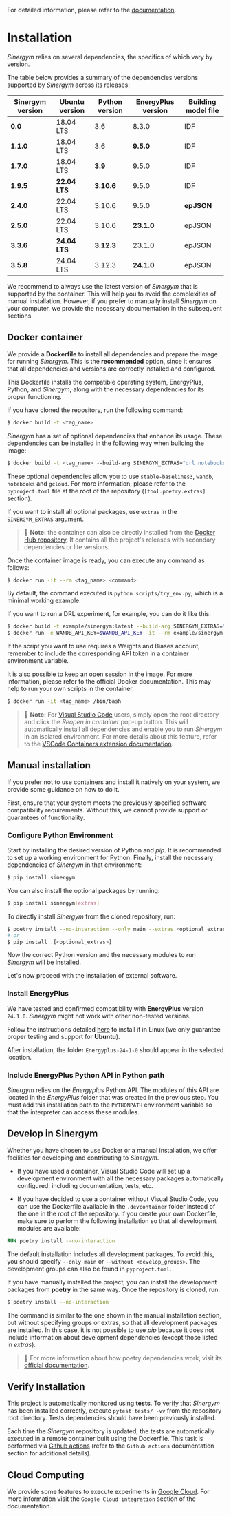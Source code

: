 For detailed information, please refer to the [documentation](https://ugr-sail.github.io/sinergym/compilation/main/index.html).

# Installation

*Sinergym* relies on several dependencies, the specifics of which vary by version.

The table below provides a summary of the dependencies versions supported by *Sinergym* across its releases:

| **Sinergym version** | **Ubuntu version** | **Python version** | **EnergyPlus version** | **Building model file** |
| -------------------- | ------------------ | ------------------ | ---------------------- | ----------------------- |
| **0.0**              | 18.04 LTS          | 3.6                | 8.3.0                  | IDF                     |
| **1.1.0**            | 18.04 LTS          | 3.6                | **9.5.0**              | IDF                     |
| **1.7.0**            | 18.04 LTS          | **3.9**            | 9.5.0                  | IDF                     |
| **1.9.5**            | **22.04 LTS**      | **3.10.6**         | 9.5.0                  | IDF                     |
| **2.4.0**            | 22.04 LTS          | 3.10.6             | 9.5.0                  | **epJSON**              |
| **2.5.0**            | 22.04 LTS          | 3.10.6             | **23.1.0**             | epJSON                  |
| **3.3.6**            | **24.04 LTS**      | **3.12.3**         | 23.1.0                 | epJSON                  |
| **3.5.8**            | 24.04 LTS          | 3.12.3             | **24.1.0**             | epJSON                  |


We recommend to always use the latest version of *Sinergym* that is supported by the container. This will help you to avoid the complexities of manual installation.
However, if you prefer to manually install *Sinergym* on your computer, we provide the necessary documentation in the subsequent sections.

## Docker container

We provide a **Dockerfile** to install all dependencies and prepare the image for running *Sinergym*. This is the **recommended** option, since it
ensures that all dependencies and versions are correctly installed and configured.

This Dockerfile installs the compatible operating system, EnergyPlus, Python, and *Sinergym*, along with the necessary dependencies for its proper functioning. 

If you have cloned the repository, run the following command:

```bash
$ docker build -t <tag_name> .
```

*Sinergym* has a set of optional dependencies that enhance its usage. These dependencies can be installed in the following way when building the image:

```bash
$ docker build -t <tag_name> --build-arg SINERGYM_EXTRAS="drl notebooks gcloud" .
```

These optional dependencies allow you to use `stable-baselines3`, `wandb`, `notebooks` and `gcloud`. For more information, please refer to the `pyproject.toml` file at the root of the repository (``[tool.poetry.extras]`` section). 

If you want to install all optional packages, use `extras` in the `SINERGYM_EXTRAS` argument.

> :memo: **Note:** the container can also be directly installed from the [Docker Hub repository](https://hub.docker.com/repository/docker/sailugr/sinergym). It contains all the project's releases with secondary dependencies or lite versions.

Once the container image is ready, you can execute any command as follows:

```bash
$ docker run -it --rm <tag_name> <command>
```

By default, the command executed is `python scripts/try_env.py`, which is a minimal working example.

If you want to run a DRL experiment, for example, you can do it like this:

```bash
$ docker build -t example/sinergym:latest --build-arg SINERGYM_EXTRAS="drl" .
$ docker run -e WANDB_API_KEY=$WANDB_API_KEY -it --rm example/sinergym:latest python scripts/train/train_agent.py -conf scripts/train/train_agent_PPO.json
```

If the script you want to use requires a Weights and Biases account, remember to include the corresponding API token in a container environment variable.

It is also possible to keep an open session in the image. For more information, please refer to the official Docker documentation. This may help to run your own scripts in the container.

```bash
$ docker run -it <tag_name> /bin/bash
```

> :memo: **Note:** For [Visual Studio Code](https://code.visualstudio.com/) users, simply open the root directory and click the *Reopen in container* pop-up button. This will automatically install all dependencies and enable you to run *Sinergym* in an isolated environment. For more details about this feature, refer to the [VSCode Containers extension documentation](https://code.visualstudio.com/docs/remote/containers).

## Manual installation

If you prefer not to use containers and install it natively on your system, we provide some guidance on how to do it.

First, ensure that your system meets the previously specified software compatibility requirements. Without this, we cannot provide support or guarantees of functionality.

### Configure Python Environment

Start by installing the desired version of Python and *pip*. It is recommended to set up a working environment for Python. Finally, install the necessary dependencies of *Sinergym* in that environment:

```sh
$ pip install sinergym
```

You can also install the optional packages by running:

```sh
$ pip install sinergym[extras]
```

To directly install *Sinergym* from the cloned repository, run:

```sh
$ poetry install --no-interaction --only main --extras <optional_extras>
# or
$ pip install .[<optional_extras>]
```

Now the correct Python version and the necessary modules to run *Sinergym* will be installed.

Let's now proceed with the installation of external software.

### Install EnergyPlus

We have tested and confirmed compatibility with **EnergyPlus** version `24.1.0`. *Sinergym* might not work with other non-tested versions.

Follow the instructions detailed [here](https://energyplus.net/downloads) to install it in Linux (we only guarantee proper testing and support for **Ubuntu**). 

After installation, the folder `Energyplus-24-1-0` should appear in the selected location.

### Include EnergyPlus Python API in Python path

*Sinergym* relies on the *Energyplus* Python API. The modules of this API are located in the *EnergyPlus* folder that was created in the previous step. You must add this installation path to the `PYTHONPATH` environment variable so that the interpreter can access these modules.

## Develop in Sinergym

Whether you have chosen to use Docker or a manual installation, we offer facilities for developing and contributing to *Sinergym*.

- If you have used a container, Visual Studio Code will set up a development environment with all the necessary packages automatically configured, including documentation, tests, etc.

- If you have decided to use a container without Visual Studio Code, you can use the Dockerfile available in the `.devcontainer` folder instead of the one in the root of the repository. If you create your own Dockerfile, make sure to perform the following installation so that all development modules are available:

```dockerfile
RUN poetry install --no-interaction
```

The default installation includes all development packages. To avoid this, you should specify `--only main` or `--without <develop_groups>`. The development groups can also be found 
in `pyproject.toml`.

If you have manually installed the project, you can install the development packages from **poetry** in the same way. Once the repository is cloned, run:

```sh
$ poetry install --no-interaction
```

The command is similar to the one shown in the manual installation section, but without specifying groups or extras, so that all development packages are installed. In this case,
it is not possible to use *pip* because it does not include information about development dependencies (except those listed in *extras*).

> :memo: For more information about how poetry dependencies work, visit its [official documentation](https://python-poetry.org/docs/dependency-specification/).


## Verify Installation

This project is automatically monitored using **tests**. To verify that *Sinergym* has been installed correctly, execute `pytest tests/ -vv` from the repository root directory. Tests dependencies should have been previously installed.

Each time the *Sinergym* repository is updated, the tests are automatically executed in a remote container built using the Dockerfile. This task is performed via [Github actions](https://docs.github.com/es/actions/) (refer to the `Github actions` documentation section for additional details).

## Cloud Computing

We provide some features to execute experiments in [Google Cloud](https://cloud.google.com/). For more information visit the `Google Cloud integration` section of the documentation.